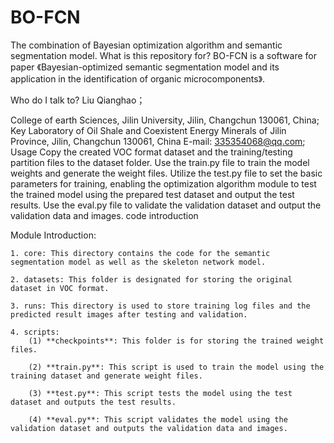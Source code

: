 # BO-FCN
The combination of Bayesian optimization algorithm and semantic segmentation model.
What is this repository for?
BO-FCN is a software for paper 《Bayesian-optimized semantic segmentation model and its application in the identification of organic microcomponents》.

Who do I talk to?
Liu Qianghao；

College of earth Sciences, Jilin University, Jilin, Changchun 130061, China;
Key Laboratory of Oil Shale and Coexistent Energy Minerals of Jilin Province, Jilin, Changchun 130061, China E-mail: 335354068@qq.com;
Usage
Copy the created VOC format dataset and the training/testing partition files to the dataset folder.
Use the train.py file to train the model weights and generate the weight files.
Utilize the test.py file to set the basic parameters for training, enabling the optimization algorithm module to test the trained model using the prepared test dataset and output the test results.
Use the eval.py file to validate the validation dataset and output the validation data and images.
code introduction

Module Introduction:

    1. core: This directory contains the code for the semantic segmentation model as well as the skeleton network model.
    
    2. datasets: This folder is designated for storing the original dataset in VOC format.
    
    3. runs: This directory is used to store training log files and the predicted result images after testing and validation.
    
    4. scripts:
        (1) **checkpoints**: This folder is for storing the trained weight files.
        
        (2) **train.py**: This script is used to train the model using the training dataset and generate weight files.
        
        (3) **test.py**: This script tests the model using the test dataset and outputs the test results.
        
        (4) **eval.py**: This script validates the model using the validation dataset and outputs the validation data and images.
